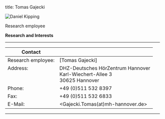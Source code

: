 title: Tomas Gajecki 



![Daniel Kipping ](Gajecki.jpg)


Research employee	



**Research and Interests**



---

| Contact                 |                            |
| ------------------------|--------------------------- |
| Research employee:<br>          | [Tomas Gajecki] |
| Address: <br><br><br>   | DHZ-Deutsches HörZentrum Hannover<br> Karl-Wiechert-Allee 3 <br> 30625 Hannover |
| Phone:                  | +49 (0)511 532 8397 |
| Fax:                    | +49 (0)511 532 6833 |
| E-Mail:                 |<Gajecki.Tomas(at)mh-hannover.de>|

---
    

